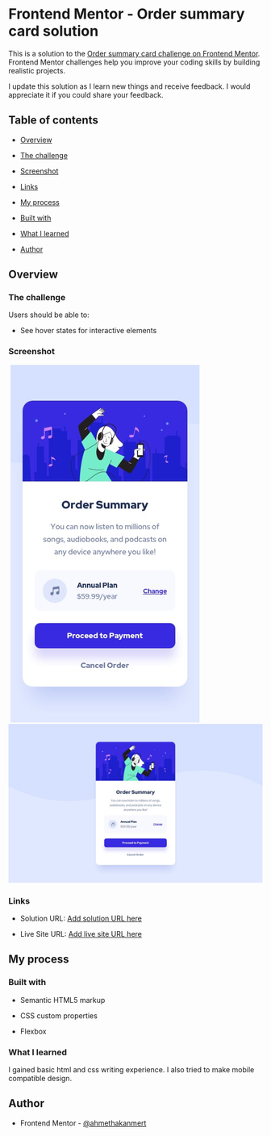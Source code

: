 # Frontend Mentor - Order summary card solution

  

This is a solution to the [Order summary card challenge on Frontend Mentor](https://www.frontendmentor.io/challenges/order-summary-component-QlPmajDUj). Frontend Mentor challenges help you improve your coding skills by building realistic projects.

I update this solution as I learn new things and receive feedback. I would appreciate it if you could share your feedback.

  
## Table of contents

  

- [Overview](#overview)

- [The challenge](#the-challenge)

- [Screenshot](#screenshot)

- [Links](#links)

- [My process](#my-process)

- [Built with](#built-with)

- [What I learned](#what-i-learned)

- [Author](#author)


## Overview

  

### The challenge

  

Users should be able to:

  

- See hover states for interactive elements

  

### Screenshot

  

![]()
![Alt text](design/mobile-design.jpg)
![Alt text](design/desktop-design.jpg)
  


### Links

  

- Solution URL: [Add solution URL here](https://your-solution-url.com)

- Live Site URL: [Add live site URL here](https://your-live-site-url.com)

  

## My process

  

### Built with

  

- Semantic HTML5 markup

- CSS custom properties

- Flexbox


  
### What I learned

  I gained basic html and css writing experience. I also tried to make mobile compatible design.



## Author

  

- Frontend Mentor - [@ahmethakanmert](https://www.frontendmentor.io/profile/ahmethakanmert)